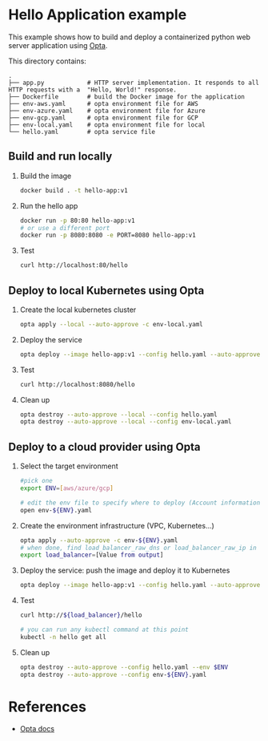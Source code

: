 # Hello Application example

This example shows how to build and deploy a containerized python web server
application using [Opta](https://github.com/run-x/opta).


This directory contains:

    .
    ├── app.py            # HTTP server implementation. It responds to all HTTP requests with a  "Hello, World!" response.
    ├── Dockerfile        # build the Docker image for the application
    ├── env-aws.yaml      # opta environment file for AWS
    ├── env-azure.yaml    # opta environment file for Azure
    ├── env-gcp.yaml      # opta environment file for GCP
    ├── env-local.yaml    # opta environment file for local
    └── hello.yaml        # opta service file

## Build and run locally


1. Build the image
    ```bash
    docker build . -t hello-app:v1
    ```
1. Run the hello app
    ```bash
    docker run -p 80:80 hello-app:v1
    # or use a different port
    docker run -p 8080:8080 -e PORT=8080 hello-app:v1
    ```
1. Test
    ```bash
    curl http://localhost:80/hello
    ```

## Deploy to local Kubernetes using Opta

1. Create the local kubernetes cluster
    ```bash
    opta apply --local --auto-approve -c env-local.yaml
    ```
1. Deploy the service
    ```bash
    opta deploy --image hello-app:v1 --config hello.yaml --auto-approve --env local
    ```
1. Test
    ```bash
    curl http://localhost:8080/hello
    ```
1. Clean up
    ```bash
    opta destroy --auto-approve --local --config hello.yaml
    opta destroy --auto-approve --local --config env-local.yaml
    ```

## Deploy to a cloud provider using Opta

1. Select the target environment
    ```bash
    #pick one
    export ENV=[aws/azure/gcp]

    # edit the env file to specify where to deploy (Account information)
    open env-${ENV}.yaml 
    ```
2. Create the environment infrastructure (VPC, Kubernetes...)
    ```bash
    opta apply --auto-approve -c env-${ENV}.yaml
    # when done, find load_balancer_raw_dns or load_balancer_raw_ip in the output and save it
    export load_balancer=[Value from output]
    ```
3. Deploy the service: push the image and deploy it to Kubernetes
    ```bash
    opta deploy --image hello-app:v1 --config hello.yaml --auto-approve --env $ENV
    ```
4. Test
    ```bash
    curl http://${load_balancer}/hello

    # you can run any kubectl command at this point
    kubectl -n hello get all
    ```
5. Clean up
    ```bash
    opta destroy --auto-approve --config hello.yaml --env $ENV
    opta destroy --auto-approve --config env-${ENV}.yaml
    ```

# References
* [Opta docs](https://docs.opta.dev)
